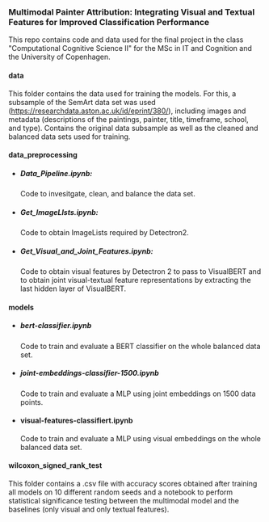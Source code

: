 ### Multimodal Painter Attribution: Integrating Visual and Textual Features for Improved Classification Performance 

This repo contains code and data used for the final project in the class "Computational Cognitive Science II" for the MSc in IT and Cognition and the University of Copenhagen. 

#### data
This folder contains the data used for training the models. For this, a subsample of the SemArt data set was used (https://researchdata.aston.ac.uk/id/eprint/380/), including images and metadata (descriptions of the paintings, painter, title, timeframe, school, and type). Contains the original data subsample as well as the cleaned and balanced data sets used for training.

#### data_preprocessing

- ##### Data_Pipeline.ipynb:
  Code to invesitgate, clean, and balance the data set.
- ##### Get_ImageLIsts.ipynb:
  Code to obtain ImageLists required by Detectron2.
- ##### Get_Visual_and_Joint_Features.ipynb:
  Code to obtain visual features by Detectron 2 to pass to VisualBERT and to obtain joint visual-textual feature representations by extracting the last hidden layer of VisualBERT.

#### models 

- ##### bert-classifier.ipynb
  Code to train and evaluate a BERT classifier on the whole balanced data set.
- ##### joint-embeddings-classifier-1500.ipynb
  Code to train and evaluate a MLP using joint embeddings on 1500 data points.
- #### visual-features-classifiert.ipynb
  Code to train and evaluate a MLP using visual embeddings on the whole balanced data set.


#### wilcoxon_signed_rank_test
This folder contains a .csv file with accuracy scores obtained after training all models on 10 different random seeds and a notebook to perform statistical significance testing between the multimodal model and the baselines (only visual and only textual features).
